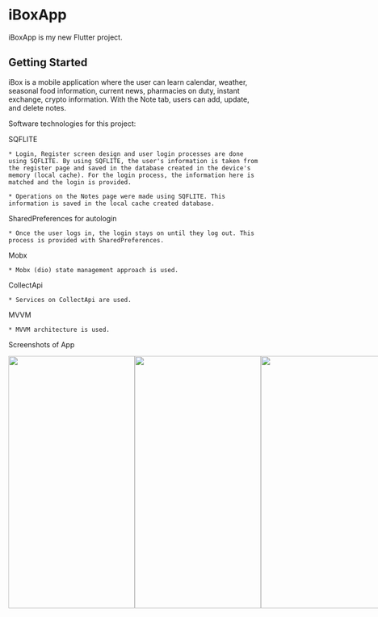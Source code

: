 # iBoxApp

iBoxApp is my new Flutter project.

## Getting Started

iBox is a mobile application where the user can learn calendar, weather, seasonal food information, current news, pharmacies on duty, instant exchange, crypto information. With the Note tab, users can add, update, and delete notes.


Software technologies for this project:

SQFLITE

    * Login, Register screen design and user login processes are done using SQFLITE. By using SQFLITE, the user's information is taken from the register page and saved in the database created in the device's memory (local cache). For the login process, the information here is matched and the login is provided.
    
    * Operations on the Notes page were made using SQFLITE. This information is saved in the local cache created database.

SharedPreferences for autologin

    * Once the user logs in, the login stays on until they log out. This process is provided with SharedPreferences.
  
Mobx

    * Mobx (dio) state management approach is used.
    
    
CollectApi

    * Services on CollectApi are used.

MVVM

    * MVVM architecture is used.
    
 
 
Screenshots of App
 
<div style="display:flex;">
  <img src="https://user-images.githubusercontent.com/46723964/187222651-d992b3d8-a272-4ddf-a2f6-139f7a88895f.png" width="250" height="500" />
  <img src="https://user-images.githubusercontent.com/46723964/187222660-d2780adb-8cba-4090-9ae8-717cfd017677.png" width="250" height="500" />
  <img src="https://user-images.githubusercontent.com/46723964/187222662-266ef3eb-3421-4c90-a90e-122cef8ab527.png" width="250" height="500" />
  <img src="https://user-images.githubusercontent.com/46723964/187222666-122919cf-814d-4b82-967c-b42cda5a064a.png" width="250" height="500" />
  <img src="https://user-images.githubusercontent.com/46723964/187222669-577fe9af-a6f5-403c-9eb4-e540701a8740.png" width="250" height="500" />
  <img src="https://user-images.githubusercontent.com/46723964/187222673-6a0ac3b6-a995-4531-b5a3-31755b265b14.png" width="250" height="500" />
  <img src="https://user-images.githubusercontent.com/46723964/187222677-ac7278f2-dbf4-4fcb-8e3e-83c753dc8d13.png" width="250" height="500" />
  <img src="https://user-images.githubusercontent.com/46723964/187222679-28c50671-1cb2-4d74-ac16-7b9ef7bef3c6.png" width="250" height="500" />
  <img src="https://user-images.githubusercontent.com/46723964/187222680-8782c50e-cce8-4afd-becc-0b7d53cf5fd5.png" width="250" height="500" />
  <img src="https://user-images.githubusercontent.com/46723964/187222683-ff5f824c-e0b6-4776-a83b-35409a4b6bdd.png" width="250" height="500" />
  <img src="https://user-images.githubusercontent.com/46723964/187222685-94ef2f8d-3131-4700-aa64-cedea53a9b83.png" width="250" height="500" />
  <img src="https://user-images.githubusercontent.com/46723964/187222689-7940b434-816a-410d-b9b4-f0ee436eb2c3.png" width="250" height="500" />
  <img src="https://user-images.githubusercontent.com/46723964/187222691-b984870e-e54c-40bb-bb64-615eed814862.png" width="250" height="500" />
  <img src="https://user-images.githubusercontent.com/46723964/187222694-cd9b308d-c875-48c3-8636-0d992e9e2560.png" width="250" height="500" />
  <img src="https://user-images.githubusercontent.com/46723964/187222697-72d81853-803c-4acd-a0db-43539df591d0.png" width="250" height="500" />
  <img src="https://user-images.githubusercontent.com/46723964/187222698-04c1ee65-1dc3-48a0-801a-14b1f217ea8a.png" width="250" height="500" />
  <img src="https://user-images.githubusercontent.com/46723964/187222701-c0eb8d16-14e2-4516-84fd-a979f7887184.png" width="250" height="500" />
  <img src="https://user-images.githubusercontent.com/46723964/187222703-9d446577-3d41-4943-b1c1-31f5b5e9fb40.png" width="250" height="500" />
  <img src="https://user-images.githubusercontent.com/46723964/187222706-5769aa88-d286-4c70-9faa-a8079a54f934.png" width="250" height="500" />
  
  
</div>



